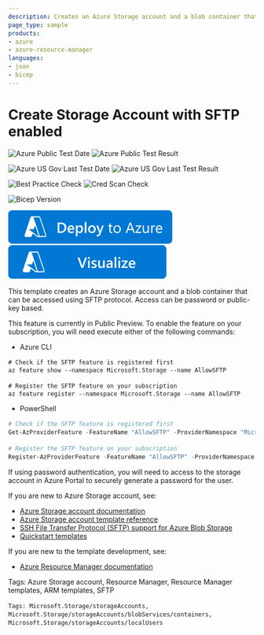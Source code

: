```yaml
---
description: Creates an Azure Storage account and a blob container that can be accessed using SFTP protocol. Access can be password or public-key based.
page_type: sample
products:
- azure
- azure-resource-manager
languages:
- json
- bicep
---
```

# Create Storage Account with SFTP enabled
![Azure Public Test Date](https://azurequickstartsservice.blob.core.windows.net/badges/quickstarts/microsoft.storage/storage-sftp/PublicLastTestDate.svg)
![Azure Public Test Result](https://azurequickstartsservice.blob.core.windows.net/badges/quickstarts/microsoft.storage/storage-sftp/PublicDeployment.svg)

![Azure US Gov Last Test Date](https://azurequickstartsservice.blob.core.windows.net/badges/quickstarts/microsoft.storage/storage-sftp/FairfaxLastTestDate.svg)
![Azure US Gov Last Test Result](https://azurequickstartsservice.blob.core.windows.net/badges/quickstarts/microsoft.storage/storage-sftp/FairfaxDeployment.svg)

![Best Practice Check](https://azurequickstartsservice.blob.core.windows.net/badges/quickstarts/microsoft.storage/storage-sftp/BestPracticeResult.svg)
![Cred Scan Check](https://azurequickstartsservice.blob.core.windows.net/badges/quickstarts/microsoft.storage/storage-sftp/CredScanResult.svg)

![Bicep Version](https://azurequickstartsservice.blob.core.windows.net/badges/quickstarts/microsoft.storage/storage-sftp/BicepVersion.svg)

[![Deploy To Azure](https://raw.githubusercontent.com/Azure/azure-quickstart-templates/master/1-CONTRIBUTION-GUIDE/images/deploytoazure.svg?sanitize=true)](https://portal.azure.com/#create/Microsoft.Template/uri/https%3A%2F%2Fraw.githubusercontent.com%2FAzure%2Fazure-quickstart-templates%2Fmaster%2Fquickstarts%2Fmicrosoft.storage%2Fstorage-sftp%2Fazuredeploy.json)
[![Visualize](https://raw.githubusercontent.com/Azure/azure-quickstart-templates/master/1-CONTRIBUTION-GUIDE/images/visualizebutton.svg?sanitize=true)](http://armviz.io/#/?load=https%3A%2F%2Fraw.githubusercontent.com%2FAzure%2Fazure-quickstart-templates%2Fmaster%2Fquickstarts%2Fmicrosoft.storage%2Fstorage-sftp%2Fazuredeploy.json)

This template creates an Azure Storage account and a blob container that can be accessed using SFTP protocol. Access can be password or public-key based.

This feature is currently in Public Preview. To enable the feature on your subscription, you will need execute either of the following commands:

- Azure CLI
```azurecli
# Check if the SFTP feature is registered first
az feature show --namespace Microsoft.Storage --name AllowSFTP

# Register the SFTP feature on your subscription
az feature register --namespace Microsoft.Storage --name AllowSFTP
```

- PowerShell
```powershell
# Check if the SFTP feature is registered first
Get-AzProviderFeature -FeatureName "AllowSFTP" -ProviderNamespace "Microsoft.Storage"

# Register the SFTP feature on your subscription
Register-AzProviderFeature -FeatureName "AllowSFTP" -ProviderNamespace "Microsoft.Storage"
```

If using password authentication, you will need to access to the storage account in Azure Portal to securely generate a password for the user.

If you are new to Azure Storage account, see:

- [Azure Storage account documentation](http://azure.microsoft.com/documentation/articles/storage-create-storage-account/)
- [Azure Storage account template reference](https://docs.microsoft.com/azure/templates/microsoft.storage/allversions)
- [SSH File Transfer Protocol (SFTP) support for Azure Blob Storage](https://docs.microsoft.com/azure/storage/blobs/secure-file-transfer-protocol-support)
- [Quickstart templates](https://azure.microsoft.com/resources/templates/?resourceType=Microsoft.Storage&pageNumber=1&sort=Popular)

If you are new to the template development, see:

- [Azure Resource Manager documentation](https://docs.microsoft.com/azure/azure-resource-manager/)

Tags: Azure Storage account, Resource Manager, Resource Manager templates, ARM templates, SFTP

`Tags: Microsoft.Storage/storageAccounts, Microsoft.Storage/storageAccounts/blobServices/containers, Microsoft.Storage/storageAccounts/localUsers`
